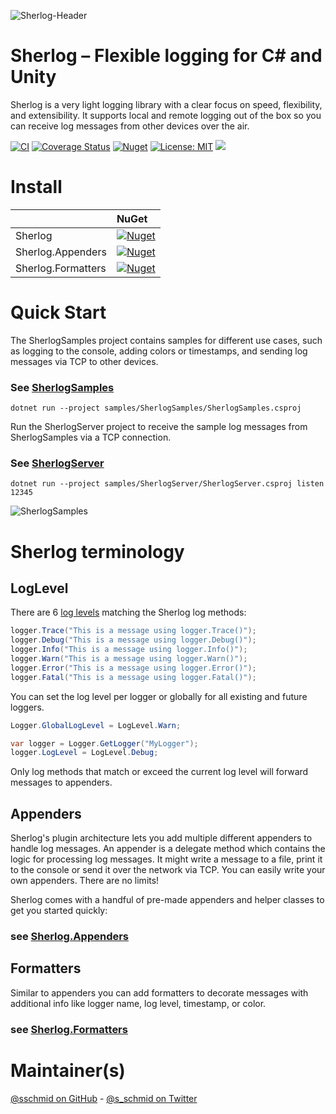 ![Sherlog-Header](readme/Sherlog-Banner.png)

# Sherlog – Flexible logging for C# and Unity

Sherlog is a very light logging library with a clear focus on speed,
flexibility, and extensibility. It supports local and remote logging out of
the box so you can receive log messages from other devices over the air.

[![CI](https://github.com/sschmid/Sherlog/actions/workflows/ci.yml/badge.svg)](https://github.com/sschmid/Sherlog/actions/workflows/ci.yml)
[![Coverage Status](https://coveralls.io/repos/github/sschmid/Sherlog/badge.svg)](https://coveralls.io/github/sschmid/Sherlog)
[![Nuget](https://img.shields.io/nuget/dt/Sherlog)](https://www.nuget.org/packages/Sherlog)
[![License: MIT](https://img.shields.io/github/license/sschmid/Sherlog)](https://github.com/sschmid/Sherlog/blob/main/LICENSE.md)
[![](https://img.shields.io/twitter/follow/s_schmid)][twitter-sschmid]

# Install

|                    | NuGet                                                                                                            |
|:-------------------|:-----------------------------------------------------------------------------------------------------------------|
| Sherlog            | [![Nuget](https://img.shields.io/nuget/v/Sherlog)](https://www.nuget.org/packages/Sherlog)                       |
| Sherlog.Appenders  | [![Nuget](https://img.shields.io/nuget/v/Sherlog.Appenders)](https://www.nuget.org/packages/Sherlog.Appenders)   |
| Sherlog.Formatters | [![Nuget](https://img.shields.io/nuget/v/Sherlog.Formatters)](https://www.nuget.org/packages/Sherlog.Formatters) |

# Quick Start

The SherlogSamples project contains samples for different use cases,
such as logging to the console, adding colors or timestamps,
and sending log messages via TCP to other devices.

### See [SherlogSamples](https://github.com/sschmid/Sherlog/blob/main/samples/SherlogSamples/Program.cs)

```
dotnet run --project samples/SherlogSamples/SherlogSamples.csproj
```

Run the SherlogServer project to receive the sample log messages
from SherlogSamples via a TCP connection.

### See [SherlogServer](https://github.com/sschmid/Sherlog/blob/main/samples/SherlogServer/Program.cs)

```
dotnet run --project samples/SherlogServer/SherlogServer.csproj listen 12345
```

![SherlogSamples](readme/SherlogSamples.png)

# Sherlog terminology

## LogLevel
There are 6 [log levels](https://github.com/sschmid/Sherlog/blob/main/src/Sherlog/src/LogLevel.cs)
matching the Sherlog log methods:

```csharp
logger.Trace("This is a message using logger.Trace()");
logger.Debug("This is a message using logger.Debug()");
logger.Info("This is a message using logger.Info()");
logger.Warn("This is a message using logger.Warn()");
logger.Error("This is a message using logger.Error()");
logger.Fatal("This is a message using logger.Fatal()");
```

You can set the log level per logger or globally for all existing and future loggers.

```csharp
Logger.GlobalLogLevel = LogLevel.Warn;
```

```csharp
var logger = Logger.GetLogger("MyLogger");
logger.LogLevel = LogLevel.Debug;
```

Only log methods that match or exceed the current log level will forward
messages to appenders.

## Appenders
Sherlog's plugin architecture lets you add multiple different appenders
to handle log messages. An appender is a delegate method which contains
the logic for processing log messages. It might write a message to a file,
print it to the console or send it over the network via TCP.
You can easily write your own appenders. There are no limits!

Sherlog comes with a handful of pre-made appenders and helper classes to get you started quickly:

### see [Sherlog.Appenders](https://github.com/sschmid/Sherlog/tree/main/src/Sherlog.Appenders/src)

## Formatters
Similar to appenders you can add formatters to decorate messages with additional
info like logger name, log level, timestamp, or color.

### see [Sherlog.Formatters](https://github.com/sschmid/Sherlog/tree/main/src/Sherlog.Formatters/src)

# Maintainer(s)
[@sschmid on GitHub][github-sschmid] - [@s_schmid on Twitter][twitter-sschmid]

[github-sschmid]: https://github.com/sschmid "@sschmid"
[twitter-sschmid]: https://twitter.com/intent/follow?original_referer=https%3A%2F%2Fgithub.com%2Fsschmid%2FSherlog&screen_name=s_schmid&tw_p=followbutton "s_schmid on Twitter"
